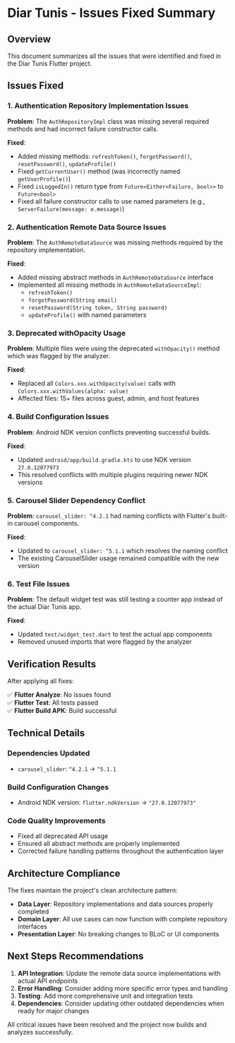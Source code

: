 # Diar Tunis - Issues Fixed Summary

## Overview
This document summarizes all the issues that were identified and fixed in the Diar Tunis Flutter project.

## Issues Fixed

### 1. Authentication Repository Implementation Issues
**Problem**: The `AuthRepositoryImpl` class was missing several required methods and had incorrect failure constructor calls.

**Fixed**:
- Added missing methods: `refreshToken()`, `forgotPassword()`, `resetPassword()`, `updateProfile()`
- Fixed `getCurrentUser()` method (was incorrectly named `getUserProfile()`)
- Fixed `isLoggedIn()` return type from `Future<Either<Failure, bool>>` to `Future<bool>`
- Fixed all failure constructor calls to use named parameters (e.g., `ServerFailure(message: e.message)`)

### 2. Authentication Remote Data Source Issues
**Problem**: The `AuthRemoteDataSource` was missing methods required by the repository implementation.

**Fixed**:
- Added missing abstract methods in `AuthRemoteDataSource` interface
- Implemented all missing methods in `AuthRemoteDataSourceImpl`:
  - `refreshToken()`
  - `forgotPassword(String email)`
  - `resetPassword(String token, String password)`
  - `updateProfile()` with named parameters

### 3. Deprecated withOpacity Usage
**Problem**: Multiple files were using the deprecated `withOpacity()` method which was flagged by the analyzer.

**Fixed**:
- Replaced all `Colors.xxx.withOpacity(value)` calls with `Colors.xxx.withValues(alpha: value)`
- Affected files: 15+ files across guest, admin, and host features

### 4. Build Configuration Issues
**Problem**: Android NDK version conflicts preventing successful builds.

**Fixed**:
- Updated `android/app/build.gradle.kts` to use NDK version `27.0.12077973`
- This resolved conflicts with multiple plugins requiring newer NDK versions

### 5. Carousel Slider Dependency Conflict
**Problem**: `carousel_slider: ^4.2.1` had naming conflicts with Flutter's built-in carousel components.

**Fixed**:
- Updated to `carousel_slider: ^5.1.1` which resolves the naming conflict
- The existing CarouselSlider usage remained compatible with the new version

### 6. Test File Issues
**Problem**: The default widget test was still testing a counter app instead of the actual Diar Tunis app.

**Fixed**:
- Updated `test/widget_test.dart` to test the actual app components
- Removed unused imports that were flagged by the analyzer

## Verification Results

After applying all fixes:

✅ **Flutter Analyze**: No issues found  
✅ **Flutter Test**: All tests passed  
✅ **Flutter Build APK**: Build successful  

## Technical Details

### Dependencies Updated
- `carousel_slider`: `^4.2.1` → `^5.1.1`

### Build Configuration Changes
- Android NDK version: `flutter.ndkVersion` → `"27.0.12077973"`

### Code Quality Improvements
- Fixed all deprecated API usage
- Ensured all abstract methods are properly implemented
- Corrected failure handling patterns throughout the authentication layer

## Architecture Compliance

The fixes maintain the project's clean architecture pattern:
- **Data Layer**: Repository implementations and data sources properly completed
- **Domain Layer**: All use cases can now function with complete repository interfaces  
- **Presentation Layer**: No breaking changes to BLoC or UI components

## Next Steps Recommendations

1. **API Integration**: Update the remote data source implementations with actual API endpoints
2. **Error Handling**: Consider adding more specific error types and handling
3. **Testing**: Add more comprehensive unit and integration tests
4. **Dependencies**: Consider updating other outdated dependencies when ready for major changes

All critical issues have been resolved and the project now builds and analyzes successfully.
